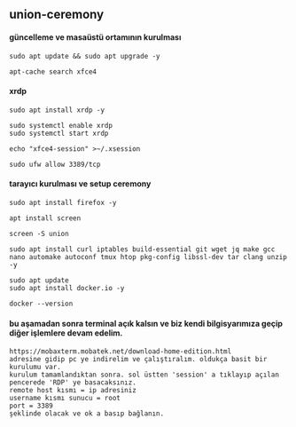 ## union-ceremony
#### güncelleme ve masaüstü ortamının kurulması
```
sudo apt update && sudo apt upgrade -y
```
```
apt-cache search xfce4
```
#### xrdp
```
sudo apt install xrdp -y
```
```
sudo systemctl enable xrdp
sudo systemctl start xrdp
```
```
echo "xfce4-session" >~/.xsession
```
```
sudo ufw allow 3389/tcp
```
#### tarayıcı kurulması ve setup ceremony
```
sudo apt install firefox -y
```
```
apt install screen
```
```
screen -S union
```
```
sudo apt install curl iptables build-essential git wget jq make gcc nano automake autoconf tmux htop pkg-config libssl-dev tar clang unzip -y
```
```
sudo apt update
sudo apt install docker.io -y
```
```
docker --version
```
#### bu aşamadan sonra terminal açık kalsın ve biz kendi bilgisyarımıza geçip diğer işlemlere devam edelim.
```
https://mobaxterm.mobatek.net/download-home-edition.html
adresine gidip pc ye indirelim ve çalıştıralım. oldukça basit bir kurulumu var.
kurulum tamamlandıktan sonra. sol üstten 'session' a tıklayıp açılan pencerede 'RDP' ye basacaksınız. 
remote host kısmı = ip adresiniz
username kısmı sunucu = root
port = 3389
şeklinde olacak ve ok a basıp bağlanın.
```

